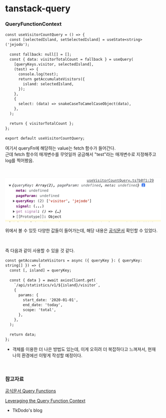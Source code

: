 # tanstack-query

### QueryFunctionContext

```TSX
const useVisitorCountQuery = () => {
  const [selectedIsland, setSelectedIsland] = useState<string>('jejodo');

  const fallback: null[] = [];
  const { data: visitorTotalCount = fallback } = useQuery(
    [queryKeys.visitor, selectedIsland],
    (test) => {
      console.log(test);
      return getAccumulateVisitors({
        island: selectedIsland,
      });
    },
    {
      select: (data) => snakeCaseToCamelCaseObject(data),
    },
  );

  return { visitorTotalCount };
};

export default useVisitorCountQuery;
```

여기서 queryFn에 해당하는 value는 fetch 함수가 들어간다.  
근데 fetch 함수의 매개변수를 무엇일까 궁금해서 "test"라는 매개변수로 지정해주고 log를 찍어봤음.

<br>

![queryFn](../screen/tanstack-query%20queryFn.png)

위에서 볼 수 있듯 다양한 값들이 들어가는데, 해당 내용은 [공식문서](https://tanstack.com/query/v4/docs/react/guides/query-functions#query-function-variables) 확인할 수 있었다.

<br>

즉 다음과 같이 사용할 수 있을 것 같다.

```TSX
const getAccumulateVisitors = async ({ queryKey }: { queryKey: string[] }) => {
  const [, island] = queryKey;

  const { data } = await axiosClient.get(
    `/api/statistics/v1/${island}/visitor`,
    {
      params: {
        start_date: '2020-01-01',
        end_date: 'today',
        scope: 'total',
      },
    },
  );

  return data;
};
```

- 객체를 이용한 더 나은 방법도 있는데, 이게 오히려 더 복잡하다고 느껴져서, 현재 나의 환경에선 이렇게 작성할 예정이다.

<br>

### 참고자료

[공식문서 Query Functions](https://tanstack.com/query/v4/docs/react/guides/query-functions#query-function-variables)

[Leveraging the Query Function Context](https://tkdodo.eu/blog/leveraging-the-query-function-context)

- TkDodo's blog

